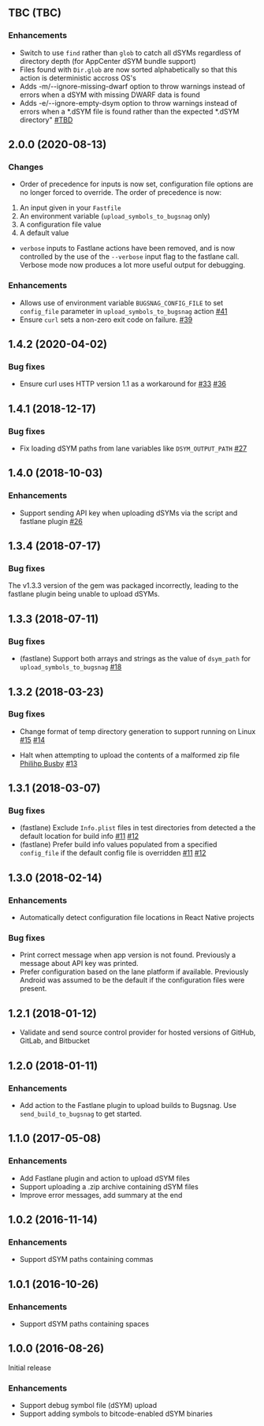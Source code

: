 ## TBC (TBC)

### Enhancements

* Switch to use `find` rather than `glob` to catch all dSYMs regardless of directory depth (for AppCenter dSYM bundle support)
* Files found with `Dir.glob` are now sorted alphabetically so that this action is deterministic accross OS's
* Adds -m/--ignore-missing-dwarf option to throw warnings instead of errors when a dSYM with missing DWARF data is found
* Adds -e/--ignore-empty-dsym option to throw warnings instead of errors when a *.dSYM file is found rather than the expected *.dSYM directory"
  [#TBD](TBD)

## 2.0.0 (2020-08-13)

### Changes

* Order of precedence for inputs is now set, configuration file options are no longer forced to override. The order of precedence is now:
1. An input given in your `Fastfile`
1. An environment variable (`upload_symbols_to_bugsnag` only)
1. A configuration file value
1. A default value
* `verbose` inputs to Fastlane actions have been removed, and is now controlled by the use of the `--verbose` input flag to the fastlane call. Verbose mode now produces a lot more useful output for debugging.

### Enhancements

* Allows use of environment variable `BUGSNAG_CONFIG_FILE` to set `config_file` parameter in `upload_symbols_to_bugsnag` action
  [#41](https://github.com/bugsnag/bugsnag-dsym-upload/pull/41)
* Ensure `curl` sets a non-zero exit code on failure.
  [#39](https://github.com/bugsnag/bugsnag-dsym-upload/pull/39)

## 1.4.2 (2020-04-02)

### Bug fixes

* Ensure curl uses HTTP version 1.1 as a workaround for [#33](https://github.com/bugsnag/bugsnag-dsym-upload/issues/33)
  [#36](https://github.com/bugsnag/bugsnag-dsym-upload/pull/36)

## 1.4.1 (2018-12-17)

### Bug fixes

* Fix loading dSYM paths from lane variables like `DSYM_OUTPUT_PATH`
  [#27](https://github.com/bugsnag/bugsnag-dsym-upload/pull/27)

## 1.4.0 (2018-10-03)

### Enhancements

* Support sending API key when uploading dSYMs via the script and fastlane plugin
  [#26](https://github.com/bugsnag/bugsnag-dsym-upload/pull/26)

## 1.3.4 (2018-07-17)

### Bug fixes

The v1.3.3 version of the gem was packaged incorrectly, leading to the fastlane
plugin being unable to upload dSYMs.

## 1.3.3 (2018-07-11)

### Bug fixes

* (fastlane) Support both arrays and strings as the value of `dsym_path` for
  `upload_symbols_to_bugsnag`
  [#18](https://github.com/bugsnag/bugsnag-dsym-upload/pull/18)

## 1.3.2 (2018-03-23)

### Bug fixes

* Change format of temp directory generation to support running on Linux
  [#15](https://github.com/bugsnag/bugsnag-dsym-upload/pull/15)
  [#14](https://github.com/bugsnag/bugsnag-dsym-upload/issues/14)

* Halt when attempting to upload the contents of a malformed zip file
  [Philihp Busby](https://github.com/philihp)
  [#13](https://github.com/bugsnag/bugsnag-dsym-upload/pull/13)

## 1.3.1 (2018-03-07)

### Bug fixes

* (fastlane) Exclude `Info.plist` files in test directories from detected a the
  default location for build info
  [#11](https://github.com/bugsnag/bugsnag-dsym-upload/issues/11)
  [#12](https://github.com/bugsnag/bugsnag-dsym-upload/pull/12)
* (fastlane) Prefer build info values populated from a specified `config_file`
  if the default config file is overridden
  [#11](https://github.com/bugsnag/bugsnag-dsym-upload/issues/11)
  [#12](https://github.com/bugsnag/bugsnag-dsym-upload/pull/12)

## 1.3.0 (2018-02-14)

### Enhancements

* Automatically detect configuration file locations in React Native projects

### Bug fixes

* Print correct message when app version is not found. Previously a message
  about API key was printed.
* Prefer configuration based on the lane platform if available. Previously
  Android was assumed to be the default if the configuration files were present.

## 1.2.1 (2018-01-12)

* Validate and send source control provider for hosted versions of GitHub,
  GitLab, and Bitbucket

## 1.2.0 (2018-01-11)

### Enhancements

* Add action to the Fastlane plugin to upload builds to Bugsnag. Use
  `send_build_to_bugsnag` to get started.

## 1.1.0 (2017-05-08)

### Enhancements

* Add Fastlane plugin and action to upload dSYM files
* Support uploading a .zip archive containing dSYM files
* Improve error messages, add summary at the end

## 1.0.2 (2016-11-14)

### Enhancements

* Support dSYM paths containing commas

## 1.0.1 (2016-10-26)

### Enhancements

* Support dSYM paths containing spaces

## 1.0.0 (2016-08-26)

Initial release

### Enhancements

* Support debug symbol file (dSYM) upload
* Support adding symbols to bitcode-enabled dSYM binaries
